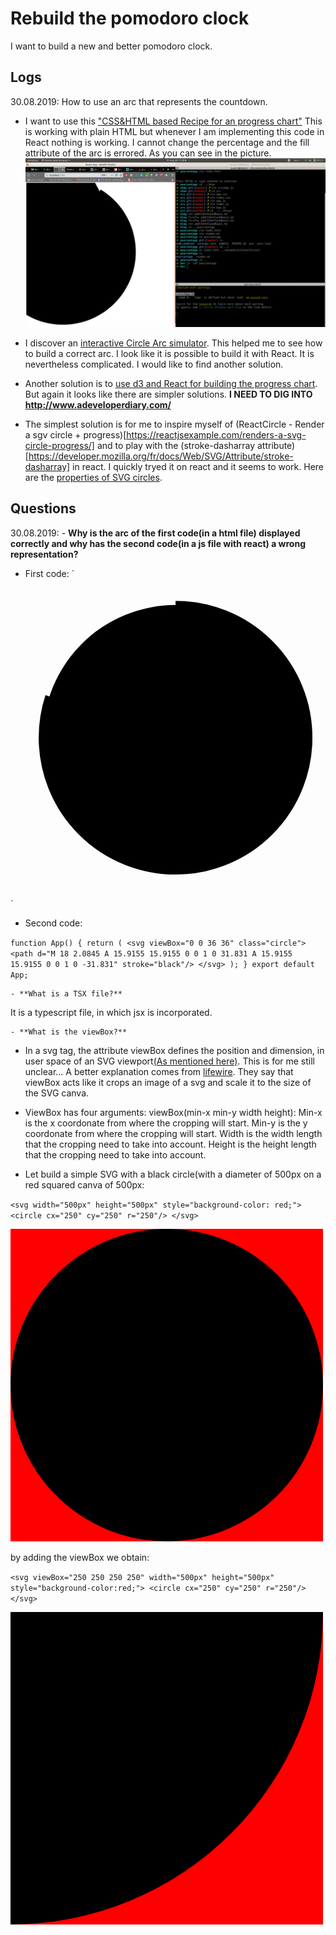 # Rebuild the pomodoro clock

I want to build a new and better pomodoro clock.

## Logs
30.08.2019: How to use an arc that represents the countdown.

- I want to use this ["CSS&HTML based Recipe for an progress chart"](https://medium.com/@pppped/how-to-code-a-responsive-circular-percentage-chart-with-svg-and-css-3632f8cd7705)
This is working with plain HTML but whenever I am implementing this code in React nothing is working. I cannot change the percentage and the fill attribute of the arc is errored. As you can see in the picture.
![wrong behavior of the fill attribute](./pictures/wrongFillAttribute.png)

- I discover an [interactive Circle Arc simulator](http://xahlee.info/js/svg_circle_arc.html). This helped me to see how to build a correct arc. I look like it is possible to build it with React. It is nevertheless complicated. I would like to find another solution.

- Another solution is to [use d3 and React for building the progress chart](http://www.adeveloperdiary.com/react-js/integrate-react-and-d3/). But again it looks like there are simpler solutions. **I NEED TO DIG INTO http://www.adeveloperdiary.com/**

- The simplest solution is for me to inspire myself of (ReactCircle - Render a sgv circle + progress)[https://reactjsexample.com/renders-a-svg-circle-progress/] and to play with the (stroke-dasharray attribute)[https://developer.mozilla.org/fr/docs/Web/SVG/Attribute/stroke-dasharray] in react. I quickly tryed it on react and it seems to work. Here are the [properties of SVG circles](https://www.w3schools.com/graphics/svg_circle.asp).

## Questions

30.08.2019:
	- **Why is the arc of the first code(in a html file) displayed correctly and why has the second code(in a js file with react) a wrong representation?**

* First code:
`<html>
	
	<body>
		<svg viewBox="0 0 36 36">
			<path style="display:block; margin:10px auto; max-width:80%; max-height:250px;" stroke-dasharray="80, 20" d="M18 2.0845 a 15.9155 15.9155 0 0 1 0 31.831 a 15.9155 15.9155 0 0 1 0 -31.831" stroke-width="1" stroke="black"/>
		</svg>
		<script src="
		<script src="index.js"></script>
	</body>
</html>`

* Second code:

`function App() {
  return (
	    <svg viewBox="0 0 36 36" class="circle">
  		<path d="M 18 2.0845
	  		A 15.9155 15.9155 0 0 1 0 31.831
	  		A 15.9155 15.9155 0 0 1 0 -31.831" stroke="black"/>
	  </svg>
  );
}
export default App;`

	- **What is a TSX file?**
It is a typescript file, in which jsx is incorporated.
	
	- **What is the viewBox?**
* In a svg tag, the attribute viewBox defines the position and dimension, in user space of an SVG viewport[(As mentioned here)](https://developer.mozilla.org/en-US/docs/Web/SVG/Attribute/viewBox). This is for me still unclear... A better explanation comes from [lifewire](https://www.lifewire.com/svg-viewbox-attribute-3469829). They say that viewBox acts like it crops an image of a svg and scale it to the size of the SVG canva.

* ViewBox has four arguments: viewBox(min-x min-y width height):
Min-x is the x coordonate from where the cropping will start.
Min-y is the y coordonate from where the cropping will start.
Width is the width length that the cropping need to take into account.
Height is the height length that the cropping need to take into account.

* Let build a simple SVG with a black circle(with a diameter of 500px on a red squared canva of 500px:

`<svg width="500px" height="500px" style="background-color: red;">
	<circle cx="250" cy="250" r="250"/>
</svg>`


<svg width="500px" height="500px" style="background-color: red;">
	<circle cx="250" cy="250" r="250"/>
</svg>

by adding the viewBox we obtain:

`<svg viewBox="250 250 250 250" width="500px" height="500px" style="background-color:red;">
 <circle cx="250" cy="250" r="250"/>
</svg>`

<svg viewBox="250 250 250 250" width="500px" height="500px" style="background-color:red;">
 <circle cx="250" cy="250" r="250"/>
</svg>


